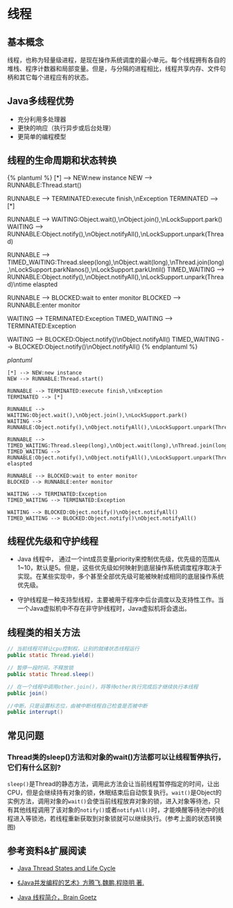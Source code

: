 # 线程

## 基本概念

线程，也称为轻量级进程，是现在操作系统调度的最小单元。每个线程拥有各自的堆栈、程序计数器和局部变量。但是，与分隔的进程相比，线程共享内存、文件句柄和其它每个进程应有的状态。

## Java多线程优势

+ 充分利用多处理器
+ 更快的响应（执行异步或后台处理）
+ 更简单的编程模型

## 线程的生命周期和状态转换

{% plantuml %}
[*] --> NEW:new instance
NEW --> RUNNABLE:Thread.start()

RUNNABLE --> TERMINATED:execute finish,\nException
TERMINATED --> [*]

RUNNABLE --> WAITING:Object.wait(),\nObject.join(),\nLockSupport.park()
WAITING --> RUNNABLE:Object.notify(),\nObject.notifyAll(),\nLockSupport.unpark(Thread)

RUNNABLE --> TIMED_WAITING:Thread.sleep(long),\nObject.wait(long),\nThread.join(long),\nLockSupport.parkNanos(),\nLockSupport.parkUntil()
TIMED_WAITING --> RUNNABLE:Object.notify(),\nObject.notifyAll(),\nLockSupport.unpark(Thread)\ntime elaspted

RUNNABLE --> BLOCKED:wait to enter monitor
BLOCKED --> RUNNABLE:enter monitor

WAITING --> TERMINATED:Exception
TIMED_WAITING --> TERMINATED:Exception

WAITING --> BLOCKED:Object.notify()\nObject.notifyAll()
TIMED_WAITING --> BLOCKED:Object.notify()\nObject.notifyAll()
{% endplantuml %}

*plantuml*
```plantuml
[*] --> NEW:new instance
NEW --> RUNNABLE:Thread.start()

RUNNABLE --> TERMINATED:execute finish,\nException
TERMINATED --> [*]

RUNNABLE --> WAITING:Object.wait(),\nObject.join(),\nLockSupport.park()
WAITING --> RUNNABLE:Object.notify(),\nObject.notifyAll(),\nLockSupport.unpark(Thread)

RUNNABLE --> TIMED_WAITING:Thread.sleep(long),\nObject.wait(long),\nThread.join(long),\nLockSupport.parkNanos(),\nLockSupport.parkUntil()
TIMED_WAITING --> RUNNABLE:Object.notify(),\nObject.notifyAll(),\nLockSupport.unpark(Thread)\ntime elaspted

RUNNABLE --> BLOCKED:wait to enter monitor
BLOCKED --> RUNNABLE:enter monitor

WAITING --> TERMINATED:Exception
TIMED_WAITING --> TERMINATED:Exception

WAITING --> BLOCKED:Object.notify()\nObject.notifyAll()
TIMED_WAITING --> BLOCKED:Object.notify()\nObject.notifyAll()
```

## 线程优先级和守护线程

+ Java 线程中， 通过一个int成员变量priority来控制优先级，优先级的范围从1~10，默认是5。但是，这些优先级如何映射到底层操作系统调度程序取决于实现。在某些实现中，多个甚至全部优先级可能被映射成相同的底层操作系统优先级。

+ 守护线程是一种支持型线程，主要被用于程序中后台调度以及支持性工作。当一个Java虚拟机中不存在非守护线程时，Java虚拟机将会退出。

## 线程类的相关方法

```java
// 当前线程可转让cpu控制权，让别的就绪状态线程运行
public static Thread.yield() 

// 暂停一段时间，不释放锁
public static Thread.sleep()

// 在一个线程中调用other.join()，将等待other执行完成后才继续执行本线程
public join()

//中断，只是设置标志位，由被中断线程自己检查是否被中断
public interrupt()
```

## 常见问题

### Thread类的sleep()方法和对象的wait()方法都可以让线程暂停执行，它们有什么区别?

`sleep()`是Thread的静态方法，调用此方法会让当前线程暂停指定的时间，让出CPU，但是会继续持有对象的锁，休眠结束后自动恢复执行。`wait()`是Object的实例方法，调用对象的`wait()`会使当前线程放弃对象的锁，进入对象等待池，只有其他线程调用了该对象的`notify()`或者`notifyAll()`时，才能唤醒等待池中的线程进入等锁池，若线程重新获取到对象锁就可以继续执行。(参考上面的状态转换图)

## 参考资料&扩展阅读

+ [Java Thread States and Life Cycle](https://www.uml-diagrams.org/java-thread-uml-state-machine-diagram-example.html)
+ [《Java并发编程的艺术》方腾飞,魏鹏,程晓明 著. ](https://www.amazon.cn/dp/B012NDCEA0/ref=sr_1_1?ie=UTF8&qid=1520002234&sr=8-1&keywords=Java%E5%B9%B6%E5%8F%91%E7%BC%96%E7%A8%8B%E7%9A%84%E8%89%BA%E6%9C%AF)

+ [Java 线程简介，Brain Goetz](https://www.ibm.com/developerworks/cn/education/java/j-threads/j-threads.html)
